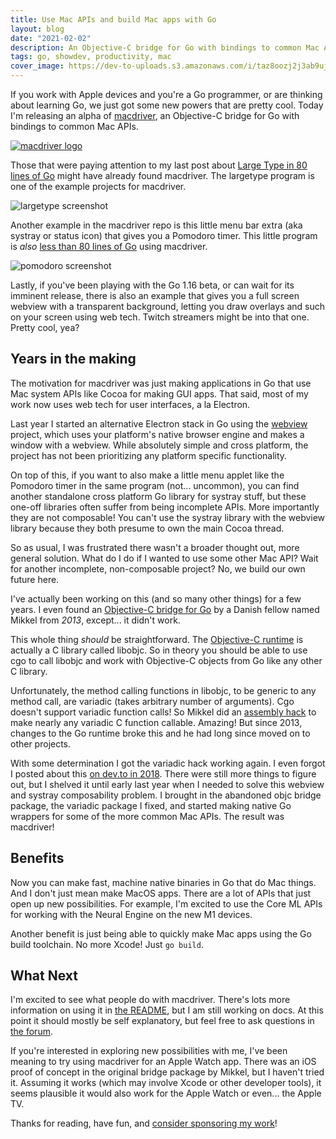 ```yaml
---
title: Use Mac APIs and build Mac apps with Go
layout: blog
date: "2021-02-02"
description: An Objective-C bridge for Go with bindings to common Mac APIs
tags: go, showdev, productivity, mac
cover_image: https://dev-to-uploads.s3.amazonaws.com/i/taz8oozj2j3ab9ujso2g.png
---
```


If you work with Apple devices and you're a Go programmer, or are thinking about learning Go, we just got some new powers that are pretty cool. Today I'm releasing an alpha of [macdriver](https://github.com/progrium/macdriver), an Objective-C bridge for Go with bindings to common Mac APIs.

[![macdriver logo](https://github.com/progrium/macdriver/raw/main/macdriver.gif)](https://github.com/progrium/macdriver)

Those that were paying attention to my last post about [Large Type in 80 lines of Go](https://dev.to/progrium/large-type-legacy-celebrated-in-80-line-go-program-1mob) might have already found macdriver. The largetype program is one of the example projects for macdriver.

![largetype screenshot](https://camo.githubusercontent.com/707db8e6d47c31ed90f0a65aeea1b805c718b1c18a2cd61b94e1ebb932b091af/68747470733a2f2f7062732e7477696d672e636f6d2f6d656469612f4571616f4f324d584941454a4e4b323f666f726d61743d6a7067266e616d653d6c61726765)

Another example in the macdriver repo is this little menu bar extra (aka systray or status icon) that gives you a Pomodoro timer. This little program is *also* [less than 80 lines of Go](https://github.com/progrium/macdriver/blob/main/examples/pomodoro/main.go) using macdriver.

![pomodoro screenshot](https://github.com/progrium/macdriver/raw/main/examples/pomodoro/pomodoro.gif?raw=true)

Lastly, if you've been playing with the Go 1.16 beta, or can wait for its imminent release, there is also an example that gives you a full screen webview with a transparent background, letting you draw overlays and such on your screen using web tech. Twitch streamers might be into that one. Pretty cool, yea?

## Years in the making

The motivation for macdriver was just making applications in Go that use Mac system APIs like Cocoa for making GUI apps. That said, most of my work now uses web tech for user interfaces, a la Electron.  

Last year I started an alternative Electron stack in Go using the [webview](https://github.com/webview/webview) project, which uses your platform's native browser engine and makes a window with a webview. While absolutely simple and cross platform, the project has not been prioritizing any platform specific functionality. 

On top of this, if you want to also make a little menu applet like the Pomodoro timer in the same program (not... uncommon), you can find another standalone cross platform Go library for systray stuff, but these one-off libraries often suffer from being incomplete APIs. More importantly they are not composable! You can't use the systray library with the webview library because they both presume to own the main Cocoa thread. 

So as usual, I was frustrated there wasn't a broader thought out, more general solution. What do I do if I wanted to use some other Mac API? Wait for another incomplete, non-composable project? No, we build our own future here. 

I've actually been working on this (and so many other things) for a few years. I even found an [Objective-C bridge for Go](https://github.com/mkrautz/objc) by a Danish fellow named Mikkel from *2013*, except... it didn't work.

This whole thing *should* be straightforward. The [Objective-C runtime](https://developer.apple.com/documentation/objectivec/objective-c_runtime) is actually a C library called libobjc. So in theory you should be able to use cgo to call libobjc and work with Objective-C objects from Go like any other C library. 

Unfortunately, the method calling functions in libobjc, to be generic to any method call, are variadic (takes arbitrary number of arguments). Cgo doesn't support variadic function calls! So Mikkel did an [assembly hack](https://github.com/mkrautz/variadic) to make nearly any variadic C function callable. Amazing! But since 2013, changes to the Go runtime broke this and he had long since moved on to other projects. 

With some determination I got the variadic hack working again. I even forgot I posted about this [on dev.to in 2018](https://dev.to/progrium/start-of-an-objective-c-bridge-in-go-ep9). There were still more things to figure out, but I shelved it until early last year when I needed to solve this webview and systray composability problem. I brought in the abandoned objc bridge package, the variadic package I fixed, and started making native Go wrappers for some of the more common Mac APIs. The result was macdriver!

## Benefits

Now you can make fast, machine native binaries in Go that do Mac things. And I don't just mean make MacOS apps. There are a lot of APIs that just open up new possibilities. For example, I'm excited to use the Core ML APIs for working with the Neural Engine on the new M1 devices. 

Another benefit is just being able to quickly make Mac apps using the Go build toolchain. No more Xcode! Just `go build`. 

## What Next

I'm excited to see what people do with macdriver. There's lots more information on using it in [the README](https://github.com/progrium/macdriver), but I am still working on docs. At this point it should mostly be self explanatory, but feel free to ask questions in [the forum](https://github.com/progrium/macdriver/discussions). 

If you're interested in exploring new possibilities with me, I've been meaning to try using macdriver for an Apple Watch app. There was an iOS proof of concept in the original bridge package by Mikkel, but I haven't tried it. Assuming it works (which may involve Xcode or other developer tools), it seems plausible it would also work for the Apple Watch or even... the Apple TV. 

Thanks for reading, have fun, and [consider sponsoring my work](https://github.com/sponsors/progrium)!